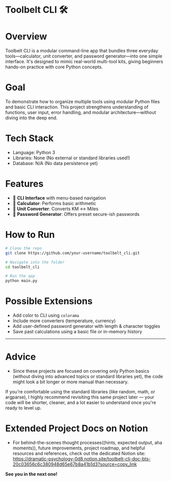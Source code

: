 # Toolbelt CLI 🛠️

# Overview  
Toolbelt CLI is a modular command-line app that bundles three everyday tools—calculator, unit converter, and password generator—into one simple interface. It's designed to mimic real-world multi-tool kits, giving beginners hands-on practice with core Python concepts.

# Goal  
To demonstrate how to organize multiple tools using modular Python files and basic CLI interaction. This project strengthens understanding of functions, user input, error handling, and modular architecture—without diving into the deep end.

# Tech Stack  
- Language: Python 3  
- Libraries: None (No external or standard libraries used!)  
- Database: N/A (No data persistence yet)

# Features  
- 📱 **CLI Interface** with menu-based navigation  
- 🧮 **Calculator**: Performs basic arithmetic  
- 📏 **Unit Converter**: Converts KM ↔ Miles  
- 🔐 **Password Generator**: Offers preset secure-ish passwords

# How to Run  
```bash
# Clone the repo
git clone https://github.com/your-username/toolbelt_cli.git

# Navigate into the folder
cd toolbelt_cli

# Run the app
python main.py
```

# Possible Extensions

* Add color to CLI using `colorama`
* Include more converters (temperature, currency)
* Add user-defined password generator with length & character toggles
* Save past calculations using a basic file or in-memory history

---

# Advice

* Since these projects are focused on covering only Python basics (without diving into advanced topics or standard libraries yet), the code might look a bit longer or more manual than necessary.

If you're comfortable using the standard libraries (like random, math, or argparse), I highly recommend revisiting this same project later — your code will be shorter, cleaner, and a lot easier to understand once you're ready to level up.

# Extended Project Docs on Notion
* For behind-the-scenes thought processes((hints, expected output, aha moments)), future improvements, project roadmap, and helpful resources and references, check out the dedicated Notion site: https://dramatic-psychology-0d8.notion.site/toolbelt-cli-doc-bts-20c03656c6c380948d65e67b8a41b1d3?source=copy_link

**See you in the next one!** 